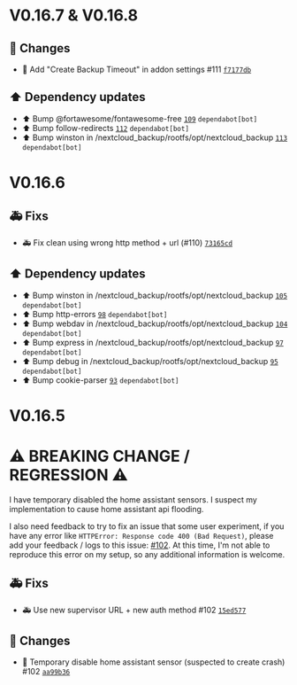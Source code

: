 # V0.16.7 & V0.16.8

## 🔨 Changes

- :hammer: Add "Create Backup Timeout" in addon settings #111 [`f7177db`](https://github.com/Sebclem/hassio-nextcloud-backup/commit/f7177dbd70d057b51fdcf14d399e462e09878806) 

## ⬆️ Dependency updates

- :arrow_up: Bump @fortawesome/fontawesome-free [`109`](https://github.com/Sebclem/hassio-nextcloud-backup/pull/109) `dependabot[bot]`
- :arrow_up: Bump follow-redirects [`112`](https://github.com/Sebclem/hassio-nextcloud-backup/pull/112) `dependabot[bot]`
- :arrow_up: Bump winston in /nextcloud_backup/rootfs/opt/nextcloud_backup [`113`](https://github.com/Sebclem/hassio-nextcloud-backup/pull/113) `dependabot[bot]`


# V0.16.6

## 🚑 Fixs

- :ambulance: Fix clean using wrong http method + url (#110) [`73165cd`](https://github.com/Sebclem/hassio-nextcloud-backup/commit/73165cd764a0ae71aef46def046d3ce66edb4618) 

## ⬆️ Dependency updates

- :arrow_up: Bump winston in /nextcloud_backup/rootfs/opt/nextcloud_backup [`105`](https://github.com/Sebclem/hassio-nextcloud-backup/pull/105) `dependabot[bot]`
- :arrow_up: Bump http-errors [`98`](https://github.com/Sebclem/hassio-nextcloud-backup/pull/98) `dependabot[bot]`
- :arrow_up: Bump webdav in /nextcloud_backup/rootfs/opt/nextcloud_backup [`104`](https://github.com/Sebclem/hassio-nextcloud-backup/pull/104) `dependabot[bot]`
- :arrow_up: Bump express in /nextcloud_backup/rootfs/opt/nextcloud_backup [`97`](https://github.com/Sebclem/hassio-nextcloud-backup/pull/97) `dependabot[bot]`
- :arrow_up: Bump debug in /nextcloud_backup/rootfs/opt/nextcloud_backup [`95`](https://github.com/Sebclem/hassio-nextcloud-backup/pull/95) `dependabot[bot]`
- :arrow_up: Bump cookie-parser [`93`](https://github.com/Sebclem/hassio-nextcloud-backup/pull/93) `dependabot[bot]`


# V0.16.5

# ⚠️ BREAKING CHANGE / REGRESSION ⚠️ 
I have temporary disabled the home assistant sensors.
I suspect my implementation to cause home assistant api flooding. 

I also need feedback to try to fix an issue that some user experiment, if you have any error like `HTTPError: Response code 400 (Bad Request)`, please add your feedback / logs to this issue: [#102](https://github.com/Sebclem/hassio-nextcloud-backup/issues/102). 
At this time, I'm not able to reproduce this error on my setup, so any additional information is welcome.


## 🚑 Fixs

- :ambulance: Use new supervisor URL + new auth method #102 [`15ed577`](https://github.com/Sebclem/hassio-nextcloud-backup/commit/15ed57768249b9ea4b270dc5e10f013d9f7fd576) 

## 🔨 Changes

- :hammer: Temporary disable home assistant sensor (suspected to create crash) #102 [`aa99b36`](https://github.com/Sebclem/hassio-nextcloud-backup/commit/aa99b360d35876f6650c2991f878313649bae800)